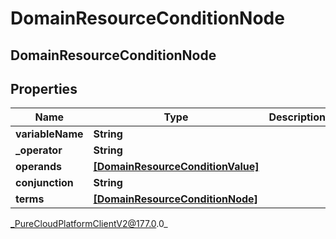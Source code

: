 # DomainResourceConditionNode

## DomainResourceConditionNode

## Properties

|Name | Type | Description | Notes|
|------------ | ------------- | ------------- | -------------|
| **variableName** | **String** |  | [optional] |
| **_operator** | **String** |  | [optional] |
| **operands** | [**[DomainResourceConditionValue]**]([DomainResourceConditionValue]) |  | [optional] |
| **conjunction** | **String** |  | [optional] |
| **terms** | [**[DomainResourceConditionNode]**]([DomainResourceConditionNode]) |  | [optional] |



_PureCloudPlatformClientV2@177.0.0_

